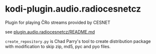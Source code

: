# kodi-plugin.audio.radiocesnetcz
Plugin for playing ČRo streams provided by CESNET

see [plugin.audio.radiocesnetcz/README.md](plugin.audio.radiocesnetcz/README.md)

`create_repository.py` is Chad Parry's tool to create distribution package with modification to skip zip, md5, pyc and pyo files.
